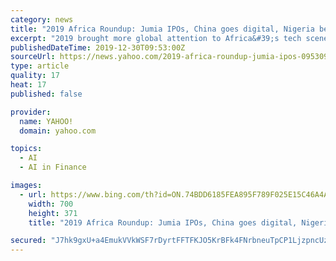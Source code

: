 ```yaml
---
category: news
title: "2019 Africa Roundup: Jumia IPOs, China goes digital, Nigeria becomes fintech capital"
excerpt: "2019 brought more global attention to Africa&#39;s tech scene than perhaps any previous year. Here’s an overview of the 2019 market events that captured attention and capped off a decade of rapid growth in African tech."
publishedDateTime: 2019-12-30T09:53:00Z
sourceUrl: https://news.yahoo.com/2019-africa-roundup-jumia-ipos-095309615.html
type: article
quality: 17
heat: 17
published: false

provider:
  name: YAHOO!
  domain: yahoo.com

topics:
  - AI
  - AI in Finance

images:
  - url: https://www.bing.com/th?id=ON.74BDD6185FEA895F789F025E15C46A4A
    width: 700
    height: 371
    title: "2019 Africa Roundup: Jumia IPOs, China goes digital, Nigeria becomes fintech capital"

secured: "J7hk9gxU+a4EmukVVkWSF7rDyrtFFTFKJO5KrBFk4FNrbneuTpCP1LjzpncUzH76oMmStKE+DmO8MLT7KmgAIYihkjIyOVfkY3rLMVbCvGjtSKTMnf/r51269oTcpM5zTsrQHFFgsdO5TAPW+mrRWaryZJiR6vqsi28ngEK4pC8/tWQcWgz4HV4UxieyiflJqWhU8CHjk5c1y/k1AoWSWXZMm91PAt0A3vvUGukDWXt9RjylhoTr+ULkFrLuKpKKnnMvUGKv8gr+fg2NLSZ0KQ==;PfdWkAUH6XmHVO9ABh+Duw=="
---
```


